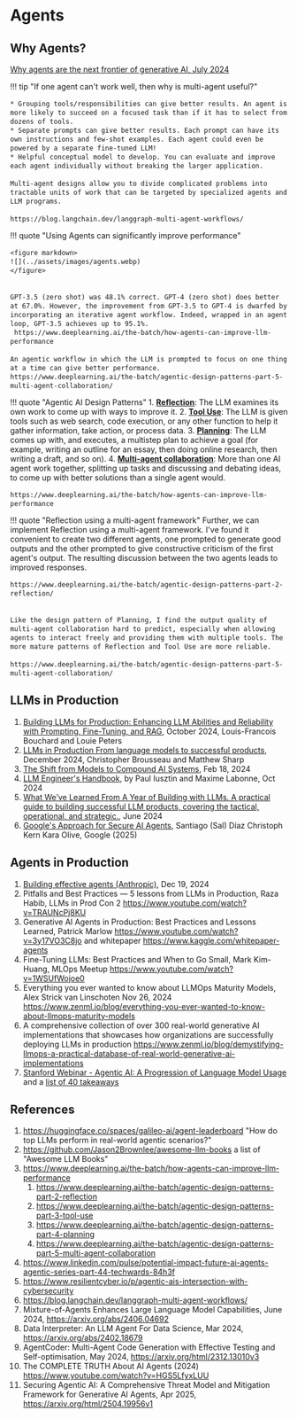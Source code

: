 
# Agents



## Why Agents?

[Why agents are the next frontier of generative AI, July 2024](https://www.mckinsey.com/capabilities/mckinsey-digital/our-insights/why-agents-are-the-next-frontier-of-generative-ai)

!!! tip
    "If one agent can't work well, then why is multi-agent useful?"

    * Grouping tools/responsibilities can give better results. An agent is more likely to succeed on a focused task than if it has to select from dozens of tools.
    * Separate prompts can give better results. Each prompt can have its own instructions and few-shot examples. Each agent could even be powered by a separate fine-tuned LLM!
    * Helpful conceptual model to develop. You can evaluate and improve each agent individually without breaking the larger application.
    
    Multi-agent designs allow you to divide complicated problems into tractable units of work that can be targeted by specialized agents and LLM programs.

    https://blog.langchain.dev/langgraph-multi-agent-workflows/



!!! quote "Using Agents can significantly improve performance"
   
    <figure markdown>
    ![](../assets/images/agents.webp)
    </figure>


    GPT-3.5 (zero shot) was 48.1% correct. GPT-4 (zero shot) does better at 67.0%. However, the improvement from GPT-3.5 to GPT-4 is dwarfed by incorporating an iterative agent workflow. Indeed, wrapped in an agent loop, GPT-3.5 achieves up to 95.1%.
     https://www.deeplearning.ai/the-batch/how-agents-can-improve-llm-performance

    An agentic workflow in which the LLM is prompted to focus on one thing at a time can give better performance.
    https://www.deeplearning.ai/the-batch/agentic-design-patterns-part-5-multi-agent-collaboration/

!!! quote "Agentic AI Design Patterns"
    1. **[Reflection](https://www.deeplearning.ai/the-batch/agentic-design-patterns-part-2-reflection?ref=dl-staging-website.ghost.io)**: The LLM examines its own work to come up with ways to improve it. 
    2. **[Tool Use](https://www.deeplearning.ai/the-batch/agentic-design-patterns-part-3-tool-use)**: The LLM is given tools such as web search, code execution, or any other function to help it gather information, take action, or process data.
    3. **[Planning](https://www.deeplearning.ai/the-batch/agentic-design-patterns-part-4-planning/?ref=dl-staging-website.ghost.io)**: The LLM comes up with, and executes, a multistep plan to achieve a goal (for example, writing an outline for an essay, then doing online research, then writing a draft, and so on).
    4. **[Multi-agent collaboration](https://www.deeplearning.ai/the-batch/agentic-design-patterns-part-5-multi-agent-collaboration/?ref=dl-staging-website.ghost.io)**: More than one AI agent work together, splitting up tasks and discussing and debating ideas, to come up with better solutions than a single agent would.

    https://www.deeplearning.ai/the-batch/how-agents-can-improve-llm-performance


!!! quote "Reflection using a multi-agent framework" 
    Further, we can implement Reflection using a multi-agent framework. I've found it convenient to create two different agents, one prompted to generate good outputs and the other prompted to give constructive criticism of the first agent's output. The resulting discussion between the two agents leads to improved responses.

    https://www.deeplearning.ai/the-batch/agentic-design-patterns-part-2-reflection/


    Like the design pattern of Planning, I find the output quality of multi-agent collaboration hard to predict, especially when allowing agents to interact freely and providing them with multiple tools. The more mature patterns of Reflection and Tool Use are more reliable.
    
    https://www.deeplearning.ai/the-batch/agentic-design-patterns-part-5-multi-agent-collaboration/


## LLMs in Production
1. [Building LLMs for Production: Enhancing LLM Abilities and Reliability with Prompting, Fine-Tuning, and RAG](https://www.louisbouchard.ai/book-towards-ai/), October 2024, Louis-Francois Bouchard and Louie Peters
2. [LLMs in Production From language models to successful products](https://www.manning.com/books/llms-in-production), December 2024, Christopher Brousseau and Matthew Sharp
3. [The Shift from Models to Compound AI Systems](https://bair.berkeley.edu/blog/2024/02/18/compound-ai-systems/), Feb 18, 2024
4. [LLM Engineer's Handbook](https://github.com/PacktPublishing/LLM-Engineers-Handbook), by Paul Iusztin and Maxime Labonne, Oct 2024
5. [What We’ve Learned From A Year of Building with LLMs. A practical guide to building successful LLM products, covering the tactical, operational, and strategic.](https://applied-llms.org/), June 2024
6. [Google's Approach for Secure AI Agents](https://research.google/pubs/an-introduction-to-googles-approach-for-secure-ai-agents/), Santiago (Sal) Díaz Christoph Kern Kara Olive, Google (2025)

## Agents in Production

1. [Building effective agents (Anthropic)](https://www.anthropic.com/research/building-effective-agents), Dec 19, 2024
2. Pitfalls and Best Practices — 5 lessons from LLMs in Production, Raza Habib, LLMs in Prod Con 2 https://www.youtube.com/watch?v=TRAUNcPj8KU 
3. Generative AI Agents in Production: Best Practices and Lessons Learned, Patrick Marlow https://www.youtube.com/watch?v=3y17VO3C8jo and whitepaper https://www.kaggle.com/whitepaper-agents
4. Fine-Tuning LLMs: Best Practices and When to Go Small, Mark Kim-Huang, MLOps Meetup https://www.youtube.com/watch?v=1WSUfWojoe0 
5. Everything you ever wanted to know about LLMOps Maturity Models, Alex Strick van Linschoten
Nov 26, 2024 https://www.zenml.io/blog/everything-you-ever-wanted-to-know-about-llmops-maturity-models
1. A comprehensive collection of over 300 real-world generative AI implementations that showcases how organizations are successfully deploying LLMs in production https://www.zenml.io/blog/demystifying-llmops-a-practical-database-of-real-world-generative-ai-implementations
2. [Stanford Webinar - Agentic AI: A Progression of Language Model Usage](https://www.youtube.com/watch?v=kJLiOGle3Lw) and a [list of 40 takeaways](https://www.linkedin.com/posts/maryammiradi_the-1-hour-stanford-agentic-ai-webinar-is-activity-7340100313997012994-Ax4B) 


## References

 1. https://huggingface.co/spaces/galileo-ai/agent-leaderboard "How do top LLMs perform in real-world agentic scenarios?"
 2. https://github.com/Jason2Brownlee/awesome-llm-books a list of "Awesome LLM Books"
 3. https://www.deeplearning.ai/the-batch/how-agents-can-improve-llm-performance
    1. https://www.deeplearning.ai/the-batch/agentic-design-patterns-part-2-reflection
    2. https://www.deeplearning.ai/the-batch/agentic-design-patterns-part-3-tool-use
    3. https://www.deeplearning.ai/the-batch/agentic-design-patterns-part-4-planning
    4. https://www.deeplearning.ai/the-batch/agentic-design-patterns-part-5-multi-agent-collaboration
 4. https://www.linkedin.com/pulse/potential-impact-future-ai-agents-agentic-series-part-44-techwards-84h3f
 5. https://www.resilientcyber.io/p/agentic-ais-intersection-with-cybersecurity
 6. https://blog.langchain.dev/langgraph-multi-agent-workflows/
 7. Mixture-of-Agents Enhances Large Language Model Capabilities, June 2024, https://arxiv.org/abs/2406.04692
 8. Data Interpreter: An LLM Agent For Data Science, Mar 2024, https://arxiv.org/abs/2402.18679
 9.  AgentCoder: Multi-Agent Code Generation with Effective Testing and Self-optimisation, May 2024, https://arxiv.org/html/2312.13010v3 
 10. The COMPLETE TRUTH About AI Agents (2024) https://www.youtube.com/watch?v=HGS5LfyxLUU
 11. Securing Agentic AI: A Comprehensive Threat Model and Mitigation Framework for Generative AI Agents, Apr 2025, https://arxiv.org/html/2504.19956v1
    
